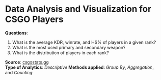 # Data Analysis and Visualization for CSGO Players
**Questions**: 
1. What is the average KDR, winrate, and HS% of players in a given rank? 
2. What is the most used primary and secondary weapon?
3. What is the distribution of players in each rank?

**Source**: [csgostats.gg](https://csgostats.gg)  
**Type of Analytics**: *Descriptive*
**Methods applied**: *Group By*, *Aggregation*, and *Counting*  

